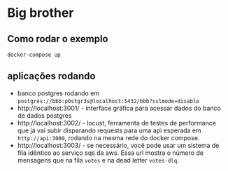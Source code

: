 # Big brother

## Como rodar o exemplo 

```
docker-compose up
```

## aplicações rodando

* banco postgres rodando em `postgres://bbb:p0stgr3s@localhost:5432/bbb?sslmode=disable` 
* http://localhost:3001/ - interface gráfica para acessar dados do banco de dados postgres 
* http://localhost:3002/ - locust, ferramenta de testes de performance que já vai subir disparando requests para uma api esperada em `http://api:3000`, rodando na mesma rede do docker compose. 
* http://localhost:3003/ - se necessário, você pode usar um sistema de fila idêntico ao serviço sqs da aws. Essa url mostra o número de mensagens que na fila `votes` e na dead letter  `votes-dlq`. 
